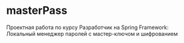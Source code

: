 # masterPass
Проектная работа по курсу Разработчик на Spring Framework:
Локальный менеджер паролей с мастер-ключом и шифрованием
